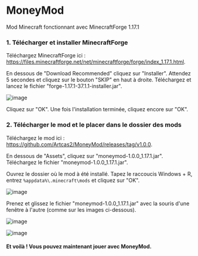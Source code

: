 # MoneyMod
Mod Minecraft fonctionnant avec MinecraftForge 1.17.1

### 1. Télécharger et installer MinecraftForge
Téléchargez MinecraftForge ici : https://files.minecraftforge.net/net/minecraftforge/forge/index_1.17.1.html.

En dessous de "Download Recommended" cliquez sur "Installer". Attendez 5 secondes et cliquez sur le bouton "SKIP" en haut à droite. Téléchargez et lancez 
le fichier "forge-1.17.1-37.1.1-installer.jar".

![image](https://user-images.githubusercontent.com/63158439/157286402-759feffa-c7fe-4ffb-8160-bb7e71d3c942.png)

Cliquez sur "OK". Une fois l'installation terminée, cliquez encore sur "OK".

### 2. Télécharger le mod et le placer dans le dossier des mods

Téléchargez le mod ici : https://github.com/Artcas2/MoneyMod/releases/tag/v1.0.0.

En dessous de "Assets", cliquez sur "moneymod-1.0.0_1.17.1.jar". Téléchargez le fichier "moneymod-1.0.0_1.17.1.jar".

Ouvrez le dossier où le mod à été installé. Tapez le raccoucis Windows + R, entrez `%appdata%\.minecraft\mods` et cliquez sur "OK".

![image](https://user-images.githubusercontent.com/63158439/157288193-b44bbc4b-4d58-4b3b-a33d-3be8d7d5723f.png)

Prenez et glissez le fichier "moneymod-1.0.0_1.17.1.jar" avec la souris d'une fenêtre à l'autre (comme sur les images ci-dessous).

![image](https://user-images.githubusercontent.com/63158439/157289364-90ee93f6-f374-48f8-af36-5f618619b605.png)

![image](https://user-images.githubusercontent.com/63158439/157289155-a6943e41-efd5-403a-a234-c92499cc10b7.png)

#### Et voilà ! Vous pouvez maintenant jouer avec MoneyMod.

